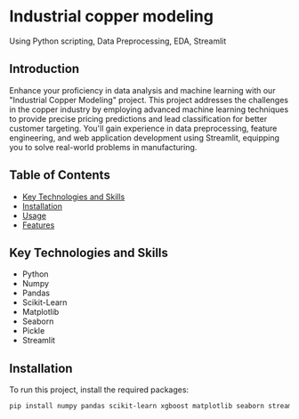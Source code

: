 # Industrial copper modeling
Using Python scripting, Data Preprocessing, EDA, Streamlit

## Introduction

Enhance your proficiency in data analysis and machine learning with our "Industrial Copper Modeling" project. This project addresses the challenges in the copper industry by employing advanced machine learning techniques to provide precise pricing predictions and lead classification for better customer targeting. You'll gain experience in data preprocessing, feature engineering, and web application development using Streamlit, equipping you to solve real-world problems in manufacturing.

## Table of Contents

- [Key Technologies and Skills](#key-technologies-and-skills)
- [Installation](#installation)
- [Usage](#usage)
- [Features](#features)

## Key Technologies and Skills

- Python
- Numpy
- Pandas
- Scikit-Learn
- Matplotlib
- Seaborn
- Pickle
- Streamlit

## Installation

To run this project, install the required packages:

```bash
pip install numpy pandas scikit-learn xgboost matplotlib seaborn streamlit

